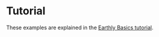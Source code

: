# Tutorial

These examples are explained in the [Earthly Basics tutorial](https://docs.earthly.dev/basics).
